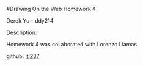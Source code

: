 #Drawing On the Web Homework 4

Derek Yu - ddy214

Description:

Homework 4 was collaborated with Lorenzo Llamas 

github: [ltl237](https://github.com/ltl237/drawinghw4.git)


